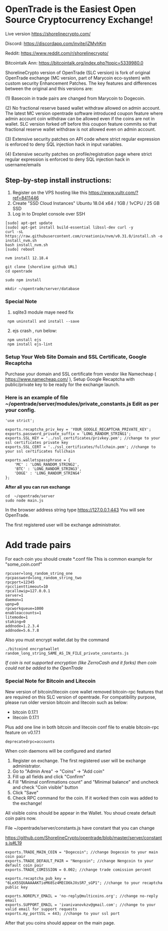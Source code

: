# OpenTrade is the Easiest Open Source Cryptocurrency Exchange!

Live version https://shorelinecrypto.com/

Discord: https://discordapp.com/invite/jZMyhKm

Reddit: https://www.reddit.com/r/shorelinecrypto/

Bitcointalk Ann: https://bitcointalk.org/index.php?topic=5339980.0

ShorelineCrypto version of OpenTrade (SLC version) is fork of original OpenTrade exchange (MC version, part of Marycoin eco-system)  with custom security Enhancement Patches. The key features and differences between the original and this versions are:

(1) Basecoin in trade pairs are changed from Marycoin to Dogecoin.

(2) No fractional reserve based wallet withdraw allowed on admin account. The latest MC version opentrade software introduced coupon feature where admin account coin withdraw can be allowed even if the coins are not in wallet. SLC version forked off before this coupon feature commits so that fractional reserve wallet withdraw is not allowed even on admin account.

(3) Extensive security patches on API code where strict regular expression is enforced to deny SQL injection hack in input variables.

(4) Extensive security patches on profile/registration page where strict regular expression is enforced to deny SQL injection hack in username/emails


## Step-by-step install instructions:

1. Register on the VPS hosting like this  https://www.vultr.com/?ref=8411446
2. Create "SSD Cloud Instances" Ubuntu 18.04  x64 / 1GB / 1vCPU / 25 GB SSD
3. Log in to Droplet console over SSH

```
[sudo] apt-get update
[sudo] apt-get install build-essential libssl-dev curl -y
curl -sL https://raw.githubusercontent.com/creationix/nvm/v0.31.0/install.sh -o install_nvm.sh
bash install_nvm.sh
[sudo] reboot

nvm install 12.18.4

git clone [shoreline github URL] 
cd opentrade

sudo npm install 

mkdir ~/opentrade/server/database

```

### Special Note
1. sqlite3 module maye need fix
```
 npm uninstall and install --save 
```
2. ejs crash ,  run below:
```
 npm unstall ejs
 npm install ejs-lint
```

### Setup Your Web Site Domain and SSL Certificate, Google Recaptcha

Purchase your domain and SSL certificate from vendor like Namecheap ( https://www.namecheap.com/ ), 
Setup Google Recaptcha with public/private key to be ready for the exchange launch.


### Here is an example of file ~/opentrade/server/modules/private_constants.js Edit as per your config.

```
'use strict';

exports.recaptcha_priv_key = 'YOUR_GOOGLE_RECAPTCHA_PRIVATE_KEY';
exports.password_private_suffix = 'LONG_RANDOM_STRING1';
exports.SSL_KEY = '../ssl_certificates/privkey.pem'; //change to your ssl certificates private key
exports.SSL_CERT = '../ssl_certificates/fullchain.pem'; //change to your ssl certificates fullchain

exports.walletspassphrase = {
    'MC' : 'LONG_RANDOM_STRING2',
    'BTC' : 'LONG_RANDOM_STRING3',
    'DOGE' : 'LONG_RANDOM_STRING4'
};
```

**After all you can run exchange**

```
cd  ~/opentrade/server
sudo node main.js
```

In the browser address string type https://127.0.0.1:443
You will see OpenTrade.

The first registered user will be exchange administrator. 

# Add trade pairs

For each coin you should create *.conf file
This is common example for "some_coin.conf"

```
rpcuser=long_random_string_one
rpcpassword=long_random_string_two
rpcport=12345
rpcclienttimeout=10
rpcallowip=127.0.0.1
server=1
daemon=1
upnp=0
rpcworkqueue=1000
enableaccounts=1
litemode=1
staking=0
addnode=1.2.3.4
addnode=5.6.7.8

```

Also you must encrypt wallet.dat by the command

```
./bitcoind encryptwallet random_long_string_SAME_AS_IN_FILE_private_constants.js

```

*If coin is not supported encryption (like ZerroCash and it forks) then coin could not be added to the OpenTrade*

### Special Note for Bitcoin and Litecoin

New version of bitcoin/litecoin core wallet removed bitcoin-rpc features that are required on this SLC version of opentrade. For compatibility 
purpose, please run older version bitcoin and litecoin such as below:
 * bitcoin 0.17.1
 * litecoin 0.17.1

Plus add one line in both bitcoin and litecoin conf file to enable bitcoin-rpc feature on v0.17.1
```
deprecatedrpc=accounts
```

When coin daemons will be configured and started

1. Register on exchange. The first registered user will be exchange administrator.
2. Go to "Admin Area" -> "Coins" -> "Add coin"
3. Fill up all fields and click "Confirm"
4. Fill "Minimal confirmations count" and "Minimal balance" and uncheck and check "Coin visible" button
5. Click "Save"
6. Check RPC command for the coin. If it worked then coin was added to the exchange!

All visible coins should be appear in the Wallet. You shoud create default coin pairs now.

File ~/opentrade/server/constants.js have constant that you can change

https://github.com/ShorelineCrypto/opentrade/blob/master/server/constants.js#L19

```
exports.TRADE_MAIN_COIN = "Dogecoin"; //change Dogecoin to your main coin pair 
exports.TRADE_DEFAULT_PAIR = "Nengcoin"; //change Nengcoin to your default coin pair 
exports.TRADE_COMISSION = 0.002; //change trade comission percent

exports.recaptcha_pub_key = "6LeX5SQUAAAAAKTieM68Sz4MECO6kJXsSR7_sGP1"; //change to your recaptcha public key

exports.NOREPLY_EMAIL = 'no-reply@multicoins.org'; //change no-reply email 
exports.SUPPORT_EMAIL = 'ivanivanovkzv@gmail.com'; //change to your valid email for support requests 
exports.my_portSSL = 443; //change to your ssl port

```

After that you coins should appear on the main page.


